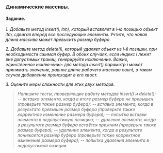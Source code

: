### Динамические массивы.

#### Задание.

_1. Добавьте метод insert(i, itm), который вставляет в i-ю позицию объект itm, сдвигая вперёд все последующие элементы. Учтите, что новая длина массива может превысить размер буфера._

_2. Добавьте метод delete(i), который удаляет объект из i-й позиции, при необходимости сжимая буфер. В обоих случаях, если индекс i лежит вне допустимых границ, генерируйте исключение. Важно, единственное исключение: для метода insert() параметр i может принимать значение, равное длине рабочего массива count, в таком случае добавление происходит в его хвост._

_3. Оцените меры сложности для этих двух методов._

>_Напишите тесты, проверяющие работу методов insert() и delete():_
>_-- вставка элемента, когда в итоге размер буфера не превышен (проверьте также размер буфера);_
>_-- вставка элемента, когда в результате превышен размер буфера (проверьте также корректное изменение размера буфера);_
>_-- попытка вставки элемента в недопустимую позицию;_
>_-- удаление элемента, когда в результате размер буфера остаётся прежним (проверьте также размер буфера);_
>_-- удаление элемента, когда в результате понижается размер буфера (проверьте также корректное изменение размера буфера);_
>_-- попытка удаления элемента в недопустимой позиции._
